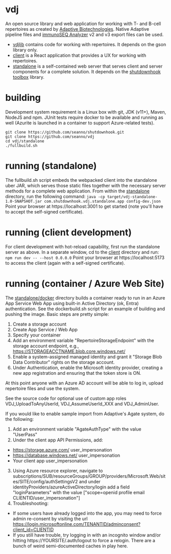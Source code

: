 # vdj
An open source library and web application for working with T- and B-cell repertoires as created by [Adaptive Biotechnologies](https://adaptivebiotech.com). Native Adaptive pipeline files and [immunoSEQ Analyzer](https://clients.adaptivebiotech.com) v2 and v3 export files can be used. 
* [vdjlib](vdjlib) contains code for working with repertoires. It depends on the gson library only.
* [client](client) is a React application that provides a UX for working with repertoires. 
* [standalone](standalone) is a self-contained web server that serves client and server components for a complete solution. It depends on the [shutdownhook toolbox](https://github.com/seanno/shutdownhook/tree/main/toolbox) library.

# building
Development system requirement is a Linux box with git, JDK (v11+), Maven, NodeJS and npm. JUnit tests require docker to be available and running as well (Azurite is launched in a container to support Azure-related tests).
```
git clone https://github.com/seanno/shutdownhook.git
git clone https://github.com/seanno/vdj
cd vdj/standalone
./fullbuild.sh
```
# running (standalone)
The fullbuild.sh script embeds the webpacked client into the standalone uber JAR, which serves those static files together with the necessary server methods for a complete web application. From within the [standalone](standalone) directory, run the following command:
`java -cp target/vdj-standalone-1.0-SNAPSHOT.jar com.shutdownhook.vdj.standalone.app config-dev.json`
Point your browser at https://localhost:3001 to get started (note you'll have to accept the self-signed certificate).

# running (client development)
For client development with hot-reload capability, first run the standalone server as above. In a separate window, cd to the [client](client) directory and run:
`npm run dev -- --host 0.0.0.0`
Point your browser at https://localhost:5173 to access the client (again with a self-signed certificate). 

# running (container / Azure Web Site)
The [standalone/docker](standalone/docker) directory builds a container ready to run in an Azure App Service
Web App using built-in Active Directory (ok, Entra) authentication. See the dockerbuild.sh script for an example
of building and pushing the image. Basic steps are pretty simple:

1. Create a storage account
2. Create App Service / Web App
3. Specify your container
4. Add an environment variable "RepertoireStorageEndpoint" with the storage account endpoint, e.g., https://STORAGEACCTNAME.blob.core.windows.net/
5. Enable a system-assigned managed identity and grant it "Storage Blob Data Contributor" rights on the storage account.
6. Under Authentication, enable the Microsoft identity provider, creating a new app registration and ensuring that the token store is ON.

At this point anyone with an Azure AD account will be able to log in, upload repertoire files and use the system.

See the source code for optional use of custom app roles VDJ_UploadToAnyUserId, VDJ_AssumeUserId_XXX and VDJ_AdminUser.

If you would like to enable sample import from Adaptive's Agate system, do the following:

1. Add an environment variable "AgateAuthType" with the value "UserPass"
2. Under the client app API Permissions, add:
 * https://storage.azure.com/ user_impersonation
 * https://database.windows.net/ user_impersonation
 * Your client app user_impersonation
3. Using Azure resource explorer, navigate to subscriptions/SUB/resourceGroups/GROUP/providers/Microsoft.Web/sites/SITE/config/authSettingsV2 and under identityProviders/azureActiveDirectory/login add a field "loginParameters" with the value ["scope=openid profile email CLIENTID/user_impersonation"]
4. Troubleshooting:
 * If some users have already logged into the app, you may need to force admin re-consent by visiting the url https://login.microsoftonline.com/TENANTID/adminconsent?client_id=CLIENTID
 * If you still have trouble, try logging in with an incognito window and/or hitting https://YOURSITE/.auth/logout to force a relogin. There are a bunch of weird semi-documented caches in play here.
 
 

